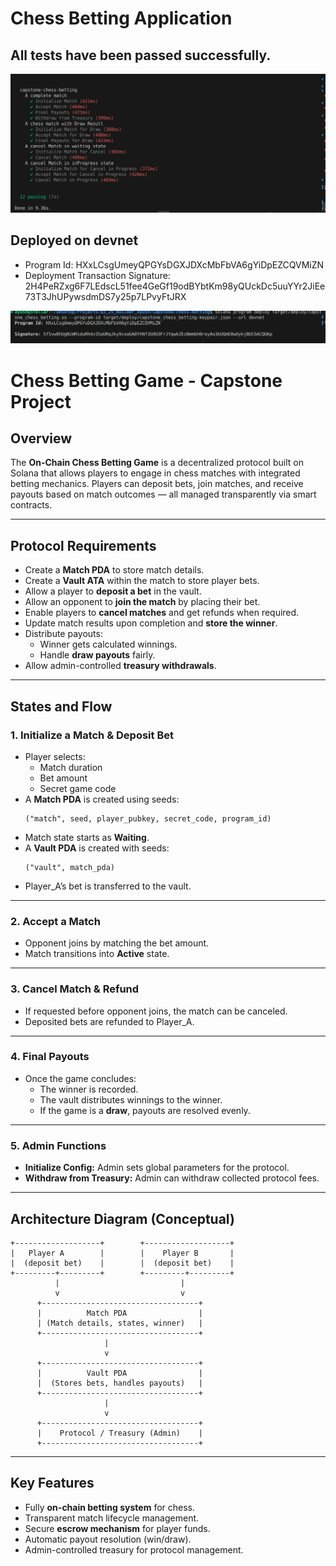 # Chess Betting Application

## All tests have been passed successfully.
![My Tests](tests.png)

## Deployed on devnet

- Program Id: HXxLCsgUmeyQPGYsDGXJDXcMbFbVA6gYiDpEZCQVMiZN
- Deployment Transaction Signature: 2H4PeRZxg6F7LEdscL51fee4GeGf19odBYbtKm98yQUckDc5uuYYr2JiEe73T3JhUPywsdmDS7y25p7LPvyFtJRX

![My Deployment](deployement.png)

# Chess Betting Game - Capstone Project

## Overview
The **On-Chain Chess Betting Game** is a decentralized protocol built on Solana that allows players to engage in chess matches with integrated betting mechanics. Players can deposit bets, join matches, and receive payouts based on match outcomes — all managed transparently via smart contracts.

---

## Protocol Requirements
- Create a **Match PDA** to store match details.
- Create a **Vault ATA** within the match to store player bets.
- Allow a player to **deposit a bet** in the vault.
- Allow an opponent to **join the match** by placing their bet.
- Enable players to **cancel matches** and get refunds when required.
- Update match results upon completion and **store the winner**.
- Distribute payouts:
  - Winner gets calculated winnings.
  - Handle **draw payouts** fairly.
- Allow admin-controlled **treasury withdrawals**.

---

## States and Flow

### 1. Initialize a Match & Deposit Bet
- Player selects:
  - Match duration
  - Bet amount
  - Secret game code
- A **Match PDA** is created using seeds:
  ```
  ("match", seed, player_pubkey, secret_code, program_id)
  ```
- Match state starts as **Waiting**.
- A **Vault PDA** is created with seeds:
  ```
  ("vault", match_pda)
  ```
- Player_A’s bet is transferred to the vault.

---

### 2. Accept a Match
- Opponent joins by matching the bet amount.
- Match transitions into **Active** state.

---

### 3. Cancel Match & Refund
- If requested before opponent joins, the match can be canceled.
- Deposited bets are refunded to Player_A.

---

### 4. Final Payouts
- Once the game concludes:
  - The winner is recorded.
  - The vault distributes winnings to the winner.
  - If the game is a **draw**, payouts are resolved evenly.

---

### 5. Admin Functions
- **Initialize Config:** Admin sets global parameters for the protocol.
- **Withdraw from Treasury:** Admin can withdraw collected protocol fees.

---

## Architecture Diagram (Conceptual)
```
+-------------------+        +-------------------+
|   Player A        |        |    Player B       |
|  (deposit bet)    |        |  (deposit bet)    |
+---------+---------+        +---------+---------+
          |                           |
          v                           v
      +-----------------------------------+
      |          Match PDA                |
      | (Match details, states, winner)   |
      +-----------------------------------+
                     |
                     v
      +-----------------------------------+
      |          Vault PDA                |
      |  (Stores bets, handles payouts)   |
      +-----------------------------------+
                     |
                     v
      +-----------------------------------+
      |    Protocol / Treasury (Admin)    |
      +-----------------------------------+
```

---

## Key Features
- Fully **on-chain betting system** for chess.
- Transparent match lifecycle management.
- Secure **escrow mechanism** for player funds.
- Automatic payout resolution (win/draw).
- Admin-controlled treasury for protocol management.
